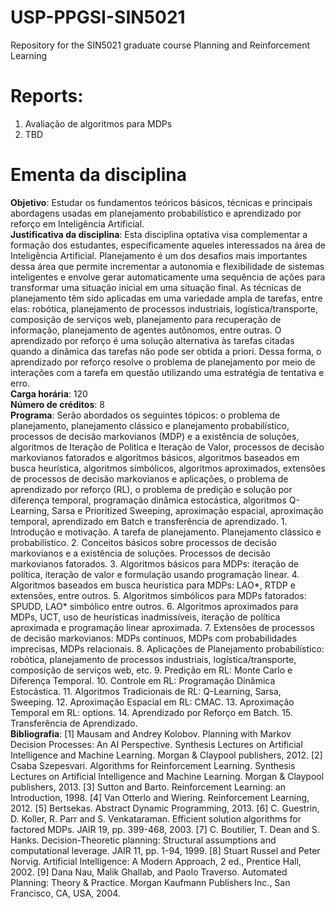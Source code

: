 
# USP-PPGSI-SIN5021

Repository for the SIN5021 graduate course Planning and Reinforcement Learning

# Reports:

 1. Avaliação de algoritmos para MDPs
 2. TBD
 
# Ementa da disciplina

**Objetivo**: Estudar os fundamentos teóricos básicos, técnicas e principais abordagens usadas em planejamento probabilístico e aprendizado por reforço em Inteligência Artificial.<br/>
**Justificativa da disciplina**: Esta disciplina optativa visa complementar a formação dos estudantes, especificamente aqueles interessados na área de Inteligência Artificial. Planejamento é um dos desafios mais importantes dessa área que permite incrementar a autonomia e flexibilidade de sistemas inteligentes e envolve gerar automaticamente uma sequência de ações para transformar uma situação inicial em uma situação final. As técnicas de planejamento têm sido aplicadas em uma variedade ampla de tarefas, entre elas: robótica, planejamento de processos industriais, logística/transporte, composição de serviços web, planejamento para recuperação de informação, planejamento de agentes autônomos, entre outras. O aprendizado por reforço é uma solução alternativa às tarefas citadas quando a dinâmica das tarefas não pode ser obtida a priori. Dessa forma, o aprendizado por reforço resolve o problema de planejamento por meio de interações com a tarefa em questão utilizando uma estratégia de tentativa e erro.<br/>
**Carga horária**: 120<br/>
**Número de créditos**: 8<br/>
**Programa**: Serão abordados os seguintes tópicos: o problema de planejamento, planejamento clássico e planejamento probabilístico, processos de decisão markovianos (MDP) e a existência de soluções, algoritmos de Iteração de Política e Iteração de Valor, processos de decisão markovianos fatorados e algoritmos básicos, algoritmos baseados em busca heurística, algoritmos simbólicos, algoritmos aproximados, extensões de processos de decisão markovianos e aplicações, o problema de aprendizado por reforço (RL), o problema de predição e solução por diferença temporal, programação dinâmica estocástica, algoritmos Q-Learning, Sarsa e Prioritized Sweeping, aproximação espacial, aproximação temporal, aprendizado em Batch e transferência de aprendizado. 1. Introdução e motivação. A tarefa de planejamento. Planejamento clássico e probabilístico. 2. Conceitos básicos sobre processos de decisão markovianos e a existência de soluções. Processos de decisão markovianos fatorados. 3. Algoritmos básicos para MDPs: iteração de política, iteração de valor e formulação usando programação linear. 4. Algoritmos baseados em busca heurística para MDPs: LAO*, RTDP e extensões, entre outros. 5. Algoritmos simbólicos para MDPs fatorados: SPUDD, LAO* simbólico entre outros. 6. Algoritmos aproximados para MDPs, UCT, uso de heurísticas inadmissíveis, iteração de política aproximada e programação linear aproximada. 7. Extensões de processos de decisão markovianos: MDPs contínuos, MDPs com probabilidades imprecisas, MDPs relacionais. 8. Aplicações de Planejamento probabilístico: robótica, planejamento de processos industriais, logística/transporte, composição de serviços web, etc. 9. Predição em RL: Monte Carlo e Diferença Temporal. 10. Controle em RL: Programação Dinâmica Estocástica. 11. Algoritmos Tradicionais de RL: Q-Learning, Sarsa, Sweeping. 12. Aproximação Espacial em RL: CMAC. 13. Aproximação Temporal em RL: options. 14. Aprendizado por Reforço em Batch. 15. Transferência de Aprendizado.<br/>
**Bibliografia**: [1] Mausam and Andrey Kolobov. Planning with Markov Decision Processes: An AI Perspective. Synthesis Lectures on Artificial Intelligence and Machine Learning. Morgan & Claypool publishers, 2012. [2] Csaba Szepesvari. Algorithms for Reinforcement Learning. Synthesis Lectures on Artificial Intelligence and Machine Learning. Morgan & Claypool publishers, 2013. [3] Sutton and Barto. Reinforcement Learning: an Introduction, 1998. [4] Van Otterlo and Wiering. Reinforcement Learning, 2012. [5] Bertsekas. Abstract Dynamic Programming, 2013. [6] C. Guestrin, D. Koller, R. Parr and S. Venkataraman. Efficient solution algorithms for factored MDPs. JAIR 19, pp. 399-468, 2003. [7] C. Boutilier, T. Dean and S. Hanks. Decision-Theoretic planning: Structural assumptions and computational leverage. JAIR 11, pp. 1-94, 1999. [8] Stuart Russel and Peter Norvig. Artificial Intelligence: A Modern Approach, 2 ed., Prentice Hall, 2002. [9] Dana Nau, Malik Ghallab, and Paolo Traverso. Automated Planning: Theory & Practice. Morgan Kaufmann Publishers Inc., San Francisco, CA, USA, 2004.<br/>
